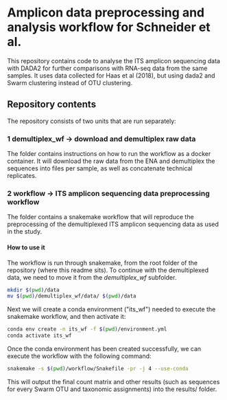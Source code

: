# Amplicon data preprocessing and analysis workflow for Schneider et al.

This repository contains code to analyse the ITS amplicon sequencing data with DADA2 for further comparisons with RNA-seq data from the same samples. It uses data collected for Haas et al (2018), but using dada2 and Swarm clustering instead of OTU clustering.

## Repository contents

The repository consists of two units that are run separately:

### 1 demultiplex_wf -> download and demultiplex raw data

The folder contains instructions on how to run the workflow as a docker container. It will download the raw data from the ENA and demultiplex the sequences into files per sample, as well as concatenate technical replicates.

### 2 workflow -> ITS amplicon sequencing data preprocessing workflow

The folder contains a snakemake workflow that will reproduce the preprocessing of the demultiplexed ITS amplicon sequencing data as used in the study.

#### How to use it

The workflow is run through snakemake, from the root folder of the repository (where this readme sits). To continue 
with the demultiplexed data, we need to move it from the _demultiplex_wf_ subfolder.

```bash
mkdir $(pwd)/data
mv $(pwd)/demultiplex_wf/data/ $(pwd)/data
```
Next we will create a conda environment ("its_wf") needed to execute the snakemake workflow,
and then activate it:

```bash
conda env create -n its_wf -f $(pwd)/environment.yml
conda activate its_wf
```

Once the conda environment has been created successfully, we can execute the workflow with the 
following command:

```bash
snakemake -s $(pwd)/workflow/Snakefile -pr -j 4 --use-conda
```

This will output the final count matrix and other results (such as sequences for every Swarm OTU and taxonomic assignments)
into the results/ folder.
